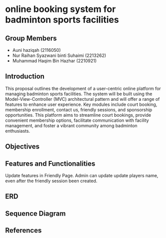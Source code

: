 # online booking system for badminton sports facilities 

## Group Members

* Auni haziqah (2116050)
* Nur Raihan Syazwani binti Suhaimi (2213262)
* Muhammad Haqim Bin Hazhar (2210921)

## Introduction

This proposal outlines the development of a user-centric online platform for managing badminton sports facilities. The system will be built using the Model-View-Controller (MVC) architectural pattern and will offer a range of features to enhance user experience. Key modules include court booking, membership enrollment, contact us, friendly sessions, and sponsorship opportunities. This platform aims to streamline court bookings, provide convenient membership options, facilitate communication with facility management, and foster a vibrant community among badminton enthusiasts.

## Objectives



## Features and Functionalities

Update features in Friendly Page. Admin can update update players name, even after the friendly session been created.



## ERD 






## Sequence Diagram


## References

